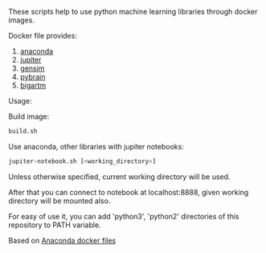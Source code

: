 These scripts help to use python machine learning libraries through docker images.

Docker file provides:
1. [anaconda](https://github.com/pybrain/pybrain)
2. [jupiter](http://jupyter.org/)
3. [gensim](https://radimrehurek.com/gensim/)
4. [pybrain](https://github.com/pybrain/pybrain)
5. [bigartm](https://github.com/bigartm/bigartm)

Usage:  

Build image:  
```bash
build.sh
```

Use anaconda, other libraries with jupiter notebooks:  
```bash
jupiter-notebook.sh [<working_directory>]
```
Unless otherwise specified, current working directory will be used.

After that you can connect to notebook at localhost:8888, given working directory will be mounted also.

For easy of use it, you can add 'python3', 'python2' directories of this repository to PATH variable.

Based on
[Anaconda docker files](https://github.com/ContinuumIO/docker-images)
